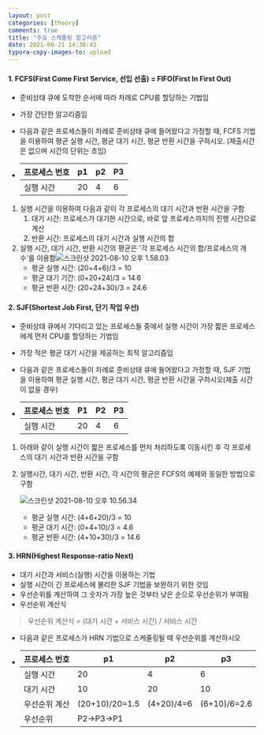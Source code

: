```yaml
---
layout: post
categories: [theory]
comments: true
title: "주요 스케줄링 알고리즘"
date: 2021-08-21 14:30:43
typora-copy-images-to: upload
---
```


#### 1. FCFS(First Come First Service, 선입 선출) = FIFO(First In First Out)

- 준비상태 큐에 도착한 순서에 따라 차례로 CPU를 할당하는 기법임

- 가장 간단한 알고리즘임

- 다음과 같은 프로세스들이 차례로 준비상태 큐에 들어왔다고 가정할 때, FCFS 기법을 이용하여 평균 실행 시간, 평균 대기 시간, 평균 반환 시간을 구하시오. (제출시간은 없으며 시간의 단위는 초임)

- | 프로세스 번호 | p1   | p2   | P3   |
  | ------------- | ---- | ---- | ---- |
  | 실행 시간     | 20   | 4    | 6    |

1. 실행 시간을 이용하여 다음과 같이 각 프로세스의 대기 시간과 반환 시간을 구함
   1. 대기 시간: 프로세스가 대기한 시간으로, 바로 앞 프로세스까지의 진행 시간으로 계산
   2. 반환 시간: 프로세스의 대기 시간과 실행 시간의 합
2. 실행 시간, 대기 시간, 반환 시간의 평균은 '각 프로세스 시간의 합/프로세스의 개수'를 이용함![스크린샷 2021-08-10 오후 1.58.03](https://tva1.sinaimg.cn/large/008i3skNgy1gtblt8jg5ij30u60badhh.jpg)
   - 평균 실행 시간: (20+4+6)/3  = 10
   - 평균 대기 기간: (0+20+24)/3 = 14.6
   - 평균 반환 시간: (20+24+30)/3 = 24.6

#### 2. SJF(Shortest Job First, 단기 작업 우선)

- 준비상태 큐에서 기다리고 있는 프로세스들 중에서 실행 시간이 가장 짧은 프로세스에게 먼저 CPU를 할당하는 기법임
- 가장 적은 평균 대기 시간을 제공하는 최적 알고리즘임
- 다음과 같은 프로세스들이 차례로 준비상태 큐에 들어왔다고 가정할 때, SJF 기법을 이용하여 평균 실행 시간, 평균 대기 시간, 평균 반환 시간을 구하시오(제출 시간이 없을 경우)

- | 프로세스 번호 | P1   | P2   | P3   |
  | ------------- | ---- | ---- | ---- |
  | 실행 시간     | 20   | 4    | 6    |

1. 아래와 같이 실행 시간이 짧은 프로세스를 먼저 처리하도록 이동시킨 후 각 프로세스의 대기 시간과 반환 시간을 구함

2. 실행시간, 대기 시간, 반환 시간, 각 시간의 평균은 FCFS의 예제와 동일한 방법으로 구함

   ![스크린샷 2021-08-10 오후 10.56.34](https://tva1.sinaimg.cn/large/008i3skNgy1gtc1dibj4aj30u60biwg7.jpg)

   - 평균 실행 시간: (4+6+20)/3 = 10
   - 평균 대기 시간: (0+4+10)/3 = 4.6
   - 평균 반환 시간: (4+10+30)/3 = 14.6

#### 3. HRN(Highest Response-ratio Next)

- 대기 시간과 서비스(실행) 시간을 이용하는 기법
- 실행 시간이 긴 프로세스에 불리한 SJF 기법을 보완하기 위한 것임
- 우선순위를 계산하여 그 숫자가 가장 높은 것부터 낮은 순으로 우선순위가 부여됨
- 우선순위 계산식

> 우선순위 계산식 = (대기 시간 + 서비스 시간) / 서비스 시간

- 다음과 같은 프로세스가 HRN 기법으로 스케줄링될 때 우선순위를 계산하시오

- | 프로세스 번호 | p1             | p2         | p3           |
  | ------------- | -------------- | ---------- | ------------ |
  | 실행 시간     | 20             | 4          | 6            |
  | 대기 시간     | 10             | 20         | 10           |
  | 우선순위 계산 | (20+10)/20=1.5 | (4+20)/4=6 | (6+10)/6=2.6 |
  | 우선순위      | P2->P3->P1     |            |              |